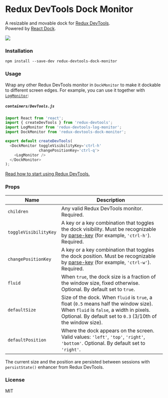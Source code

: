 Redux DevTools Dock Monitor
=========================

A resizable and movable dock for [Redux DevTools](https://github.com/gaearon/redux-devtools).  
Powered by [React Dock](https://github.com/alexkuz/react-dock).

![](http://i.imgur.com/e2vaIAc.gif)

### Installation

```
npm install --save-dev redux-devtools-dock-monitor
```

### Usage

Wrap any other Redux DevTools monitor in `DockMonitor` to make it dockable to different screen edges.
For example, you can use it together with [`LogMonitor`](https://github.com/gaearon/redux-devtools-log-monitor):

##### `containers/DevTools.js`

```js
import React from 'react';
import { createDevTools } from 'redux-devtools';
import LogMonitor from 'redux-devtools-log-monitor';
import DockMonitor from 'redux-devtools-dock-monitor';

export default createDevTools(
  <DockMonitor toggleVisibilityKey='ctrl-h'
               changePositionKey='ctrl-q'>
    <LogMonitor />
  </DockMonitor>
);
```

[Read how to start using Redux DevTools.](https://github.com/gaearon/redux-devtools)

### Props

Name                  | Description
-------------         | -------------
`children`            | Any valid Redux DevTools monitor. Required.
`toggleVisibilityKey` | A key or a key combination that toggles the dock visibility. Must be recognizable by [parse-key](https://github.com/thlorenz/parse-key) (for example, `'ctrl-h'`). Required.
`changePositionKey`   | A key or a key combination that toggles the dock position. Must be recognizable by [parse-key](https://github.com/thlorenz/parse-key) (for example, `'ctrl-w'`). Required.
`fluid`               | When `true`, the dock size is a fraction of the window size, fixed otherwise. Optional. By default set to `true`.
`defaultSize`         | Size of the dock. When `fluid` is `true`, a float (`0.5` means half the window size). When `fluid` is `false`, a width in pixels. Optional. By default set to `0.3` (3/10th of the window size).
`defaultPosition`     | Where the dock appears on the screen. Valid values: `'left'`, `'top'`, `'right'`, `'bottom'`. Optional. By default set to `'right'`.

The current size and the position are persisted between sessions with `persistState()` enhancer from Redux DevTools.

### License

MIT
